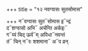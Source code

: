 +++
title = "१२ नवग्वासः सुतसोमास"

+++
न᳓वग्वासः सुत᳓सोमास इ᳓न्द्रं  
द᳓शग्वासो अभि᳓ अर्चन्ति अर्कइः᳓  
ग᳓व्यं चिद् ऊर्व᳓म् अपिधा᳓नवन्तं  
तं᳓ चिन् न᳓रः शशमाना᳓ अ᳓प व्रन्